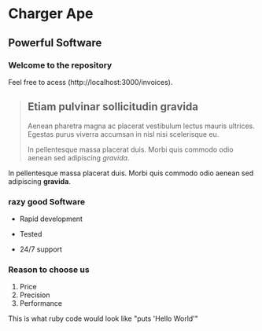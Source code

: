 Charger Ape
===========

Powerful Software
-----------------

### Welcome to the repository

Feel free to acess (http://localhost:3000/invoices).

> ## Etiam pulvinar sollicitudin gravida
>
> Aenean pharetra magna ac placerat vestibulum lectus mauris ultrices. Egestas purus viverra accumsan in nisl nisi scelerisque eu. 
>
> In pellentesque massa placerat duis. Morbi quis commodo odio aenean sed adipiscing *gravida*.

 In pellentesque massa placerat duis. Morbi quis commodo odio aenean sed adipiscing **gravida**.

 ### razy good Software
 * Rapid development
 + Tested
 - 24/7 support

 ### Reason to choose us
 1. Price
 2. Precision
 3. Performance

 This is what ruby code would look like "puts 'Hello World'"
